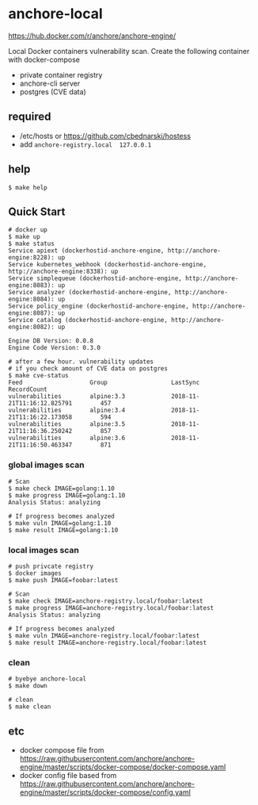 # anchore-local

https://hub.docker.com/r/anchore/anchore-engine/

Local Docker containers vulnerability scan.
Create the following container with docker-compose
- private container registry
- anchore-cli server
- postgres (CVE data)

## required

- /etc/hosts or https://github.com/cbednarski/hostess
- add `anchore-registry.local  127.0.0.1`

## help

```shell
$ make help
```

## Quick Start

```shell
# docker up
$ make up
$ make status
Service apiext (dockerhostid-anchore-engine, http://anchore-engine:8228): up
Service kubernetes_webhook (dockerhostid-anchore-engine, http://anchore-engine:8338): up
Service simplequeue (dockerhostid-anchore-engine, http://anchore-engine:8083): up
Service analyzer (dockerhostid-anchore-engine, http://anchore-engine:8084): up
Service policy_engine (dockerhostid-anchore-engine, http://anchore-engine:8087): up
Service catalog (dockerhostid-anchore-engine, http://anchore-engine:8082): up

Engine DB Version: 0.0.8
Engine Code Version: 0.3.0

# after a few hour. vulnerability updates
# if you check amount of CVE data on postgres
$ make cve-status
Feed                   Group                  LastSync                          RecordCount
vulnerabilities        alpine:3.3             2018-11-21T11:16:12.825791        457
vulnerabilities        alpine:3.4             2018-11-21T11:16:22.173058        594
vulnerabilities        alpine:3.5             2018-11-21T11:16:36.250242        857
vulnerabilities        alpine:3.6             2018-11-21T11:16:50.463347        871
```

### global images scan

```shell
# Scan
$ make check IMAGE=golang:1.10
$ make progress IMAGE=golang:1.10
Analysis Status: analyzing

# If progress becomes analyzed
$ make vuln IMAGE=golang:1.10
$ make result IMAGE=golang:1.10
```

### local images scan

```
# push privcate registry
$ docker images
$ make push IMAGE=foobar:latest

# Scan
$ make check IMAGE=anchore-registry.local/foobar:latest
$ make progress IMAGE=anchore-registry.local/foobar:latest
Analysis Status: analyzing

# If progress becomes analyzed
$ make vuln IMAGE=anchore-registry.local/foobar:latest
$ make result IMAGE=anchore-registry.local/foobar:latest
```

### clean
```shell
# byebye anchore-local
$ make down

# clean
$ make clean
```

## etc

- docker compose file from https://raw.githubusercontent.com/anchore/anchore-engine/master/scripts/docker-compose/docker-compose.yaml
- docker config file based from https://raw.githubusercontent.com/anchore/anchore-engine/master/scripts/docker-compose/config.yaml
